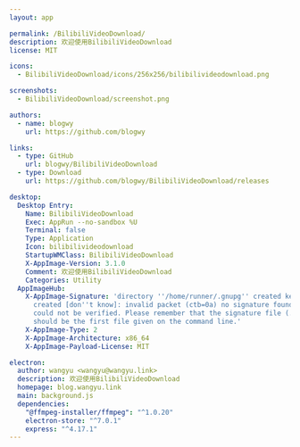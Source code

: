 ```yaml
---
layout: app

permalink: /BilibiliVideoDownload/
description: 欢迎使用BilibiliVideoDownload
license: MIT

icons:
  - BilibiliVideoDownload/icons/256x256/bilibilivideodownload.png

screenshots:
  - BilibiliVideoDownload/screenshot.png

authors:
  - name: blogwy
    url: https://github.com/blogwy

links:
  - type: GitHub
    url: blogwy/BilibiliVideoDownload
  - type: Download
    url: https://github.com/blogwy/BilibiliVideoDownload/releases

desktop:
  Desktop Entry:
    Name: BilibiliVideoDownload
    Exec: AppRun --no-sandbox %U
    Terminal: false
    Type: Application
    Icon: bilibilivideodownload
    StartupWMClass: BilibiliVideoDownload
    X-AppImage-Version: 3.1.0
    Comment: 欢迎使用BilibiliVideoDownload
    Categories: Utility
  AppImageHub:
    X-AppImage-Signature: 'directory ''/home/runner/.gnupg'' created keybox ''/home/runner/.gnupg/pubring.kbx''
      created [don''t know]: invalid packet (ctb=0a) no signature found the signature
      could not be verified. Please remember that the signature file (.sig or .asc)
      should be the first file given on the command line.'
    X-AppImage-Type: 2
    X-AppImage-Architecture: x86_64
    X-AppImage-Payload-License: MIT

electron:
  author: wangyu <wangyu@wangyu.link>
  description: 欢迎使用BilibiliVideoDownload
  homepage: blog.wangyu.link
  main: background.js
  dependencies:
    "@ffmpeg-installer/ffmpeg": "^1.0.20"
    electron-store: "^7.0.1"
    express: "^4.17.1"
---
```

